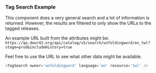 ### Tag Search Example

This component does a very general search and a lot of information is returned.
However, the results are filtered to only show the URLs to the tagged releases.

An example URL built from the attributes might be:
`https://qa.door43.org/api/catalog/v5/search/unfoldingword/en_twl?stage=prod&includeHistory=true`

Feel free to use the URL to see what other data might be available.
```js
<TagSearch owner='unfoldingword' language='en' resource='twl' />
```

